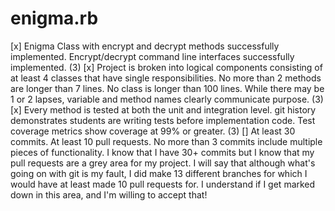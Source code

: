 # enigma.rb
[x] Enigma Class with encrypt and decrypt methods successfully implemented. Encrypt/decrypt command line interfaces successfully implemented. (3)
[x] Project is broken into logical components consisting of at least 4 classes that have single responsibilities. No more than 2 methods are longer than 7 lines. No class is longer than 100 lines. While there may be 1 or 2 lapses, variable and method names clearly communicate purpose. (3)
[x] Every method is tested at both the unit and integration level. git history demonstrates students are writing tests before implementation code. Test coverage metrics show coverage at 99% or greater. (3)
[] At least 30 commits. At least 10 pull requests. No more than 3 commits include multiple pieces of functionality.
    I know that I have 30+ commits but I know that my pull requests are a grey area for my project. I will say that although what's going on with git is my fault, I did make 13 different branches for which I would have at least made 10 pull requests for. I understand if I get marked down in this area, and I'm willing to accept that! 
